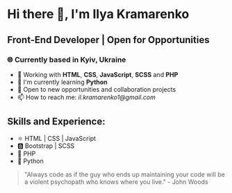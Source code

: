 # Hi there 👋, I'm Ilya Kramarenko

## Front-End Developer | Open for Opportunities

### 🌐 Currently based in Kyiv, Ukraine

* 🔭 Working with **HTML**, **CSS**, **JavaScript**, **SCSS** and **PHP**
* 🌱 I'm currently learning **Python**
* 💼 Open to new opportunities and collaboration projects
* 📫 How to reach me: _il.kramarenko1@gmail.com_

## Skills and Experience:

* ⚛ HTML | CSS | JavaScript
* 🅱 Bootstrap | SCSS
* 🐘 PHP
* 🐍 Python

> "Always code as if the guy who ends up maintaining your code will be a violent psychopath who knows where you live." - John Woods
